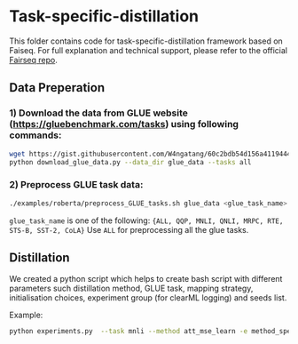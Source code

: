 # Task-specific-distillation 
This folder contains code for task-specific-distillation framework based on Faiseq. 
For full explanation and technical support, please refer to the official [Fairseq repo](https://github.com/facebookresearch/fairseq).
## Data Preperation 

### 1) Download the data from GLUE website (https://gluebenchmark.com/tasks) using following commands:
```bash
wget https://gist.githubusercontent.com/W4ngatang/60c2bdb54d156a41194446737ce03e2e/raw/17b8dd0d724281ed7c3b2aeeda662b92809aadd5/download_glue_data.py
python download_glue_data.py --data_dir glue_data --tasks all
```

### 2) Preprocess GLUE task data:
```bash
./examples/roberta/preprocess_GLUE_tasks.sh glue_data <glue_task_name>
```
`glue_task_name` is one of the following:
`{ALL, QQP, MNLI, QNLI, MRPC, RTE, STS-B, SST-2, CoLA}`
Use `ALL` for preprocessing all the glue tasks.


## Distillation
We created a python script which helps to create bash script with different parameters such distillation method, GLUE task, mapping strategy, initialisation choices, experiment group (for clearML logging) and seeds list. 

Example:
```bash
python experiments.py  --task mnli --method att_mse_learn -e method_specific -s two_stage --mapping skip --init 0,1,2 --group experiment_1 --seeds 1,2,3,4
```


